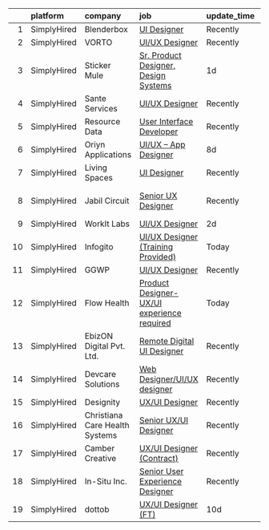 

|    | platform    | company                        | job                                                                                                                                                 | update_time   | location             |
|---:|:------------|:-------------------------------|:----------------------------------------------------------------------------------------------------------------------------------------------------|:--------------|:---------------------|
|  1 | SimplyHired | Blenderbox                     | [UI Designer](https://www.simplyhired.com/job/IRc4UCojmmXpyhqGNaQv9LGrlS9wk8zw7TLQpqdh0Mklh-LCU2rUGg?q=ui+designer)                                 | Recently      | Remote               |
|  2 | SimplyHired | VORTO                          | [UI/UX Designer](https://www.simplyhired.com/job/oSnPZZTtzdtOAbU5UWxBf_Y-FNnc2XOZmk6rJ09JIgVO9SiCL9fhLQ?q=ui+designer)                              | Recently      | Denver, CO           |
|  3 | SimplyHired | Sticker Mule                   | [Sr. Product Designer, Design Systems](https://www.simplyhired.com/job/m5R4TWfyDON911x5MH3Bn3226AozFm49ljskMgcGd2RcFbo0eeuk5A?q=ui+designer)        | 1d            | Remote               |
|  4 | SimplyHired | Sante Services                 | [UI/UX Designer](https://www.simplyhired.com/job/2v_kPKY7XwbIrdJ4g1PMrPil6nNxyClMK7bVqH2FEbR4TtjD4qkQMA?q=ui+designer)                              | Recently      | Mesa, AZ             |
|  5 | SimplyHired | Resource Data                  | [User Interface Developer](https://www.simplyhired.com/job/_0YOtzbxxx_LKvFAcN5Rx21c0QFWnEUIm4Rw2aOGmr2T6npQbE18og?q=ui+designer)                    | Recently      | Juneau, AK           |
|  6 | SimplyHired | Oriyn Applications             | [UI/UX – App Designer](https://www.simplyhired.com/job/SqJqjJWyqv5CZdvvMdfTvS9s7-ifDuQL5cqnM8VUyxWQJbAoMyUACA?q=ui+designer)                        | 8d            | Remote               |
|  7 | SimplyHired | Living Spaces                  | [UI Designer](https://www.simplyhired.com/job/_KWAZ4ET-CyttUFOTUf4pGPlgrz7uT2SsFauKBKRhiqdBccPkTDb0g?q=ui+designer)                                 | Recently      | La Mirada, CA        |
|  8 | SimplyHired | Jabil Circuit                  | [Senior UX Designer](https://www.simplyhired.com/job/C3sbjuSkcCX7vsA18EjR__zA29fGUdmFALkgCpqHVHuFtU-YkSd9QA?q=ui+designer)                          | Recently      | Saint Petersburg, FL |
|  9 | SimplyHired | WorkIt Labs                    | [UI/UX Designer](https://www.simplyhired.com/job/Cvdx-mCWwbdwzW62oanOUiSc7lWkf2UXIdh0Kr151ASaJ9DFVXw3gA?q=ui+designer)                              | 2d            | Remote               |
| 10 | SimplyHired | Infogito                       | [UI/UX Designer (Training Provided)](https://www.simplyhired.com/job/F1uTZePlnaronv6nf6Pzelf9Sm7HJqy80IUek-po-v3VMTOee8CT3g?q=ui+designer)          | Today         | Remote               |
| 11 | SimplyHired | GGWP                           | [UI/UX Designer](https://www.simplyhired.com/job/qDagKyHenTcbgphIsVKS_A5T0MnFgRTborE_P1uTX2avfdPB1hAoqQ?q=ui+designer)                              | Recently      | Remote               |
| 12 | SimplyHired | Flow Health                    | [Product Designer- UX/UI experience required](https://www.simplyhired.com/job/4a_h-unJ9C2ddYV3bR9SQdjcLBlPBv4JYp6gQnzf3SKuROFzqRpGoA?q=ui+designer) | Today         | Los Angeles, CA      |
| 13 | SimplyHired | EbizON Digital Pvt. Ltd.       | [Remote Digital UI Designer](https://www.simplyhired.com/job/Avu7vO5cXSkS_m_6ELqGCb7gfNBhgirqOZbBYj_oaLzhvg-n9jAf8w?q=ui+designer)                  | Recently      | Remote               |
| 14 | SimplyHired | Devcare Solutions              | [Web Designer/UI/UX designer](https://www.simplyhired.com/job/RN7upzfNYu37dkq5MOpJh91-ofW4RS6kinxAVgZQeL64EcXMPqyCug?q=ui+designer)                 | Recently      | Remote               |
| 15 | SimplyHired | Designity                      | [UX/UI Designer](https://www.simplyhired.com/job/7SK2GuopaHpO04YGV0z1TFl_yAaTZOSdE4RJKYOjlLUivmNQTz1b6g?q=ui+designer)                              | Recently      | Remote               |
| 16 | SimplyHired | Christiana Care Health Systems | [Senior UX/UI Designer](https://www.simplyhired.com/job/q3FhXg6RpnC7PpsD3YXGtshtKbeIgC4vaDQ-E1BgBAlS1ZsR9CYxmA?q=ui+designer)                       | Recently      | Wilmington, DE       |
| 17 | SimplyHired | Camber Creative                | [UX/UI Designer (Contract)](https://www.simplyhired.com/job/ce-Qm4sFKHOCta3E2PdU2BXEbUJVuZur5Mx4qt8gqcHmsWD2v5HwSg?q=ui+designer)                   | Recently      | Remote               |
| 18 | SimplyHired | In-Situ Inc.                   | [Senior User Experience Designer](https://www.simplyhired.com/job/vyM0f3TPEVsiQm91D22dN0l-KsYqyrhKvnNhy16xYaGcS2aJUCAddg?q=ui+designer)             | Recently      | Fort Collins, CO     |
| 19 | SimplyHired | dottob                         | [UX/UI Designer (FT)](https://www.simplyhired.com/job/J7TAWbLKl2b0dD7-NI4t1uD_OT35apnKquVKULiUplOtS1TbkiJT8A?q=ui+designer)                         | 10d           | Remote               |